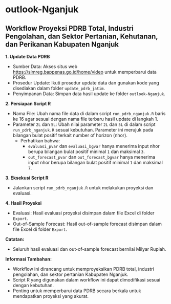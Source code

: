 # outlook-Nganjuk
## Workflow Proyeksi PDRB Total, Industri Pengolahan, dan Sektor Pertanian, Kehutanan, dan Perikanan Kabupaten Nganjuk

**1. Update Data PDRB**
+ Sumber Data: Akses situs web https://simreg.bappenas.go.id/home/video untuk memperbarui data PDRB.
+ Prosedur Update: Ikuti prosedur update data dan gunakan kode yang disediakan dalam folder `update_pdrb_jatim`.
+ Penyimpanan Data: Simpan data hasil update ke folder `outlook-Nganjuk`.

**2. Persiapan Script R**
+ Nama File: Ubah nama file data di dalam script `run_pdrb_nganjuk.R` baris ke 16 agar sesuai dengan nama file terbaru hasil update di langkah 1.
+ Parameter `2L` dan `5L`: Ubah nilai parameter `2L` dan `5L` di dalam script `run_pdrb_nganjuk.R` sesuai kebutuhan. Parameter ini merujuk pada bilangan bulat positif terkait number of horizon (nhor).
  + Perhatikan bahwa:
    + `evaluasi_pvar` dan `evaluasi_bgvar` hanya menerima input nhor berupa bilangan bulat positif minimal `1` dan maksimal `3`.
    + `out_forecast_pvar` dan `out_forecast_bgvar` hanya menerima input nhor berupa bilangan bulat positif minimal `1` dan maksimal `7`.

**3. Eksekusi Script R**
+ Jalankan script `run_pdrb_nganjuk.R` untuk melakukan proyeksi dan evaluasi.

**4. Hasil Proyeksi**
+ Evaluasi: Hasil evaluasi proyeksi disimpan dalam file Excel di folder `Export`.
+ Out-of-Sample Forecast: Hasil out-of-sample forecast disimpan dalam file Excel di folder `Export`.

**Catatan:**
+ Seluruh hasil evaluasi dan out-of-sample forecast bernilai Milyar Rupiah.

**Informasi Tambahan:**
+ Workflow ini dirancang untuk memproyeksikan PDRB total, industri pengolahan, dan sektor pertanian Kabupaten Nganjuk.
+ Script R yang digunakan dalam workflow ini dapat dimodifikasi sesuai dengan kebutuhan.
+ Penting untuk memperbarui data PDRB secara berkala untuk mendapatkan proyeksi yang akurat.
